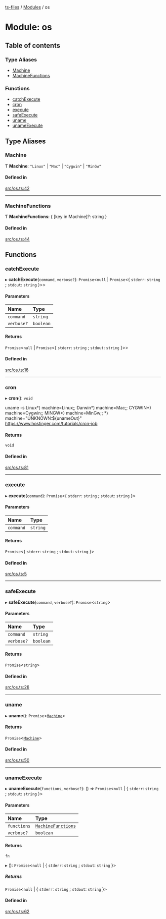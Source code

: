[ts-files](../README.md) / [Modules](../modules.md) / os

# Module: os

## Table of contents

### Type Aliases

- [Machine](os.md#machine)
- [MachineFunctions](os.md#machinefunctions)

### Functions

- [catchExecute](os.md#catchexecute)
- [cron](os.md#cron)
- [execute](os.md#execute)
- [safeExecute](os.md#safeexecute)
- [uname](os.md#uname)
- [unameExecute](os.md#unameexecute)

## Type Aliases

### Machine

Ƭ **Machine**: `"Linux"` \| `"Mac"` \| `"Cygwin"` \| `"MinGw"`

#### Defined in

[src/os.ts:42](https://github.com/jonathanchowjh/ts-utils/blob/3b2a65c/src/os.ts#L42)

---

### MachineFunctions

Ƭ **MachineFunctions**: { [key in Machine]?: string }

#### Defined in

[src/os.ts:44](https://github.com/jonathanchowjh/ts-utils/blob/3b2a65c/src/os.ts#L44)

## Functions

### catchExecute

▸ **catchExecute**(`command`, `verbose?`): `Promise`<`null` \| `Promise`<{ `stderr`: `string` ; `stdout`: `string` }\>\>

#### Parameters

| Name       | Type      |
| :--------- | :-------- |
| `command`  | `string`  |
| `verbose?` | `boolean` |

#### Returns

`Promise`<`null` \| `Promise`<{ `stderr`: `string` ; `stdout`: `string` }\>\>

#### Defined in

[src/os.ts:16](https://github.com/jonathanchowjh/ts-utils/blob/3b2a65c/src/os.ts#L16)

---

### cron

▸ **cron**(): `void`

uname -s
Linux*) machine=Linux;;
Darwin*) machine=Mac;;
CYGWIN*) machine=Cygwin;;
MINGW*) machine=MinGw;;
\*) machine="UNKNOWN:${unameOut}"
https://www.hostinger.com/tutorials/cron-job

#### Returns

`void`

#### Defined in

[src/os.ts:81](https://github.com/jonathanchowjh/ts-utils/blob/3b2a65c/src/os.ts#L81)

---

### execute

▸ **execute**(`command`): `Promise`<{ `stderr`: `string` ; `stdout`: `string` }\>

#### Parameters

| Name      | Type     |
| :-------- | :------- |
| `command` | `string` |

#### Returns

`Promise`<{ `stderr`: `string` ; `stdout`: `string` }\>

#### Defined in

[src/os.ts:5](https://github.com/jonathanchowjh/ts-utils/blob/3b2a65c/src/os.ts#L5)

---

### safeExecute

▸ **safeExecute**(`command`, `verbose?`): `Promise`<`string`\>

#### Parameters

| Name       | Type      |
| :--------- | :-------- |
| `command`  | `string`  |
| `verbose?` | `boolean` |

#### Returns

`Promise`<`string`\>

#### Defined in

[src/os.ts:28](https://github.com/jonathanchowjh/ts-utils/blob/3b2a65c/src/os.ts#L28)

---

### uname

▸ **uname**(): `Promise`<[`Machine`](os.md#machine)\>

#### Returns

`Promise`<[`Machine`](os.md#machine)\>

#### Defined in

[src/os.ts:50](https://github.com/jonathanchowjh/ts-utils/blob/3b2a65c/src/os.ts#L50)

---

### unameExecute

▸ **unameExecute**(`functions`, `verbose?`): () => `Promise`<`null` \| { `stderr`: `string` ; `stdout`: `string` }\>

#### Parameters

| Name        | Type                                         |
| :---------- | :------------------------------------------- |
| `functions` | [`MachineFunctions`](os.md#machinefunctions) |
| `verbose?`  | `boolean`                                    |

#### Returns

`fn`

▸ (): `Promise`<`null` \| { `stderr`: `string` ; `stdout`: `string` }\>

##### Returns

`Promise`<`null` \| { `stderr`: `string` ; `stdout`: `string` }\>

#### Defined in

[src/os.ts:62](https://github.com/jonathanchowjh/ts-utils/blob/3b2a65c/src/os.ts#L62)
